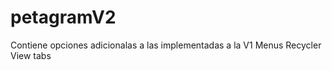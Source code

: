 # petagramV2

Contiene opciones adicionalas a las implementadas a la V1
  Menus
  Recycler View
  tabs
